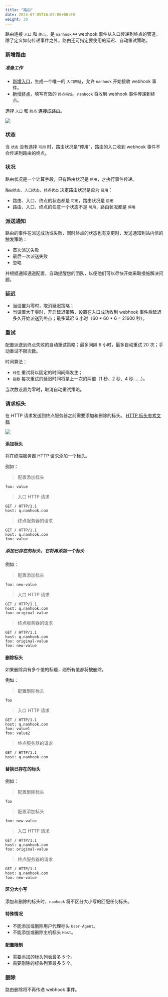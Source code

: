 ```yaml
---
title: "路由"
date: 2024-07-05T16:07:00+08:00
weight: 30
---
```


路由连接 `入口` 和 `终点`，是 `nanhook` 中 webhook 事件从入口传递到终点的管道。
除了定义如何传递事件之外，路由还可指定要使用的延迟、自动重试策略。

### 新增路由

##### 准备工作

* [新增入口](/docs/manual/source)，生成一个唯一的 `入口网址`，允许 `nanhook` 开始接收 webhook 事件。
* [新增终点](/docs/manual/endpoint)，填写有效的 `终点网址`，`nanhook` 将收到 webhook 事件传递到终点。

选择 `入口` 和 `终点` 连接成路由。

![](/docs/manual/route_config.png)

### 状态

当 `状态` 没有选择 `可用` 时，路由状况是“停用”，路由的入口收到 webhook 事件不会传递到路由的终点。

### 状况

路由状况是一个计算字段，只有路由状况是 `启用`，才执行事件传递。

`路由状态`、`入口状态`、`终点状态` 决定路由状况是否为 `启用`：

* 路由、入口、终点的状态都是 `可用`，路由状况是 `启用`
* 路由、入口、终点的任意一个状态不是 `可用`，路由状况都是 `停用`

### 派送通知

路由的事件在派送成功或失败，同时终点的状态也有变更时，发送通知到站内信的触发策略：

* 首次派送失败
* 最后一次派送失败
* 忽略

并根据通知通道配置，自动提醒您的团队，以便他们可以尽快开始采取措施解决问题。

### 延迟

* 当设置为零时，取消延迟策略；
* 当设置大于零时，开启延迟策略，设置在入口成功收到 webhook 事件后延迟多久开始派送到终点；最多延迟 6 小时（60 * 60 * 6 =
  21600 秒）。

### 重试

配置派送到终点失败的自动重试策略；最多间隔 6 小时，最多自动重试 20 次；手动重试不限次数。

时间算法：

* `线性` 重试将以固定的时间间隔发生；
* `指数` 每次重试的延迟时间将是上一次的两倍（1 秒、2 秒、4 秒……）。

当次数设置为零时，取消自动重试策略。

### 请求标头

在 HTTP 请求发送到终点服务器之前需要添加和删除的标头。
[HTTP 标头参考文档](https://developer.mozilla.org/zh-CN/docs/Web/HTTP/Headers)

![](/docs/manual/route_request_headers.png)

#### 添加标头

将在终端服务器 HTTP 请求添加一个标头。

例如：

> 配置添加标头

```
foo: value
```

> 入口 HTTP 请求

```
GET / HTTP/1.1
host: q.nanhook.com
```

> 终点服务器的请求

```
GET / HTTP/1.1
host: q.nanhook.com
foo: value
```

##### 添加已存在的标头，它将再添加一个标头

例如：

> 配置添加标头

```
foo: new-value
```

> 入口 HTTP 请求

```
GET / HTTP/1.1
host: q.nanhook.com
foo: original-value
```

> 终点服务器的请求

```
GET / HTTP/1.1
host: q.nanhook.com
foo: original-value
foo: new-value
```

#### 删除标头

如果删除具有多个值的标题，则所有值都将被删除。

例如：

> 配置删除标头

```
foo
```

> 入口 HTTP 请求

```
GET / HTTP/1.1
host: q.nanhook.com
foo: value1
foo: value2
```

> 终点服务器的请求

```
GET / HTTP/1.1
host: q.nanhook.com
```

#### 替换已存在的标头

例如：

> 配置删除标头

```
foo
```

> 配置添加标头

```
foo: new-value
```

> 入口 HTTP 请求

```
GET / HTTP/1.1
host: q.nanhook.com
foo: original-value
```

> 终点服务器的请求

```
GET / HTTP/1.1
host: q.nanhook.com
foo: new-value
```

#### 区分大小写

添加和删除的标头时，`nanhook` 将不区分大小写的匹配任何标头。

#### 特殊情况

* 不能添加或删除用户代理标头 `User-Agent`。
* 不能添加或删除主机标头 `Host`。

#### 配置限制

* 需要添加的标头列表最多 5 个。
* 需要删除的标头列表最多 5 个。

### 删除

路由删除将不再传递 webhook 事件。
